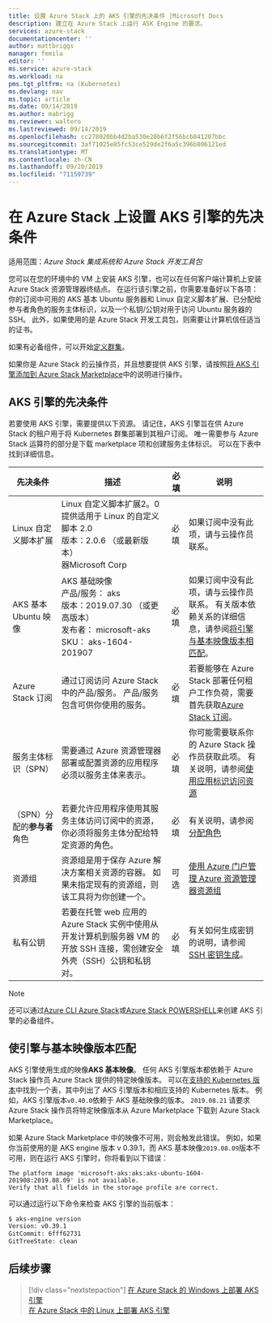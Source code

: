 ```yaml
---
title: 设置 Azure Stack 上的 AKS 引擎的先决条件 |Microsoft Docs
description: 建立在 Azure Stack 上运行 ASK Engine 的要求。
services: azure-stack
documentationcenter: ''
author: mattbriggs
manager: femila
editor: ''
ms.service: azure-stack
ms.workload: na
pms.tgt_pltfrm: na (Kubernetes)
ms.devlang: nav
ms.topic: article
ms.date: 09/14/2019
ms.author: mabrigg
ms.reviewer: waltero
ms.lastreviewed: 09/14/2019
ms.openlocfilehash: cc278020bb4d2ba530e20b6f2f56bcb841207bbc
ms.sourcegitcommit: 3af71025e85fc53ce529de2f6a5c396b806121ed
ms.translationtype: MT
ms.contentlocale: zh-CN
ms.lasthandoff: 09/20/2019
ms.locfileid: "71159739"
---
```

# <a name="set-up-the-prerequisites-for-the-aks-engine-on-azure-stack"></a>在 Azure Stack 上设置 AKS 引擎的先决条件

适用范围：*Azure Stack 集成系统和 Azure Stack 开发工具包*

您可以在您的环境中的 VM 上安装 AKS 引擎，也可以在任何客户端计算机上安装 Azure Stack 资源管理器终结点。 在运行该引擎之前，你需要准备好以下各项：你的订阅中可用的 AKS 基本 Ubuntu 服务器和 Linux 自定义脚本扩展、已分配给参与者角色的服务主体标识，以及一个私钥/公钥对用于访问 Ubuntu 服务器的 SSH。 此外，如果使用的是 Azure Stack 开发工具包，则需要让计算机信任适当的证书。

如果有必备组件，可以开始[定义群集](azure-stack-kubernetes-aks-engine-deploy-cluster.md)。

如果你是 Azure Stack 的云操作员，并且想要提供 AKS 引擎，请按照[将 AKS 引擎添加到 Azure Stack Marketplace](../operator/azure-stack-aks-engine.md)中的说明进行操作。

## <a name="prerequisites-for-the-aks-engine"></a>AKS 引擎的先决条件

若要使用 AKS 引擎，需要提供以下资源。 请记住，AKS 引擎旨在供 Azure Stack 的租户用于将 Kubernetes 群集部署到其租户订阅。 唯一需要参与 Azure Stack 运算符的部分是下载 marketplace 项和创建服务主体标识。 可以在下表中找到详细信息。

| 先决条件 | 描述 | 必填 | 说明 |
| --- | --- | --- | --- |
| Linux 自定义脚本扩展 | Linux 自定义脚本扩展2。0<br>提供适用于 Linux 的自定义脚本 2.0<br>版本：2.0.6 （或最新版本）<br>器Microsoft Corp | 必填 | 如果订阅中没有此项，请与云操作员联系。 |
| AKS 基本 Ubuntu 映像 | AKS 基础映像<br>产品/服务： aks<br>版本：2019.07.30 （或更高版本）<br>发布者： microsoft-aks<br>SKU： aks-1604-201907 | 必填 | 如果订阅中没有此项，请与云操作员联系。 有关版本依赖关系的详细信息，请参阅[将引擎与基本映像版本相匹配](#matching-engine-to-base-image-version)。 |
| Azure Stack 订阅 | 通过订阅访问 Azure Stack 中的产品/服务。 产品/服务包含可供你使用的服务。 | 必填 | 若要能够在 Azure Stack 部署任何租户工作负荷，需要首先获取[Azure Stack 订阅](https://docs.microsoft.com/azure-stack/user/azure-stack-subscribe-services)。 |
| 服务主体标识（SPN） |  需要通过 Azure 资源管理器部署或配置资源的应用程序必须以服务主体来表示。 | 必填 | 你可能需要联系你的 Azure Stack 操作员获取此项。  有关说明，请参阅[使用应用标识访问资源](https://docs.microsoft.com/azure-stack/operator/azure-stack-create-service-principals) |
| （SPN）分配的**参与者**角色 | 若要允许应用程序使用其服务主体访问订阅中的资源，你必须将服务主体分配给特定资源的角色。 | 必填 | 有关说明，请参阅[分配角色](https://docs.microsoft.com/azure-stack/operator/azure-stack-create-service-principals#assign-a-role) |
| 资源组 | 资源组是用于保存 Azure 解决方案相关资源的容器。 如果未指定现有的资源组，则该工具将为你创建一个。 | 可选 | [使用 Azure 门户管理 Azure 资源管理器资源组](https://docs.microsoft.com/azure/azure-resource-manager/manage-resource-groups-portal) |
| 私有公钥 | 若要在托管 web 应用的 Azure Stack 实例中使用从开发计算机到服务器 VM 的开放 SSH 连接，需创建安全外壳（SSH）公钥和私钥对。 | 必填 | 有关如何生成密钥的说明，请参阅 [SSH 密钥生成](https://docs.microsoft.com/azure-stack/user/azure-stack-dev-start-howto-ssh-public-key)。|

> [!Note]  
> 还可以通过[Azure CLI Azure Stack](https://docs.microsoft.com/azure-stack/user/azure-stack-version-profiles-azurecli2)或[Azure Stack POWERSHELL](https://docs.microsoft.com/azure-stack/operator/azure-stack-powershell-install)来创建 AKS 引擎的必备组件。

## <a name="matching-engine-to-base-image-version"></a>使引擎与基本映像版本匹配

AKS 引擎使用生成的映像**AKS 基本映像**。 任何 AKS 引擎版本都依赖于 Azure Stack 操作员 Azure Stack 提供的特定映像版本。 可以在[支持的 Kubernetes 版本](https://github.com/Azure/aks-engine/blob/master/docs/topics/azure-stack.md#supported-kubernetes-versions)中找到一个表，其中列出了 AKS 引擎版本和相应支持的 Kubernetes 版本。 例如，AKS 引擎版本`v0.40.0`依赖于 AKS 基础映像的版本。 `2019.08.21` 请要求 Azure Stack 操作员将特定映像版本从 Azure Marketplace 下载到 Azure Stack Marketplace。

如果 Azure Stack Marketplace 中的映像不可用，则会触发此错误。 例如，如果你当前使用的是 AKS engine 版本 v 0.39.1，而 AKS 基本映像`2019.08.09`版本不可用，则在运行 AKS 引擎时，你将看到以下错误： 

```Text  
The platform image 'microsoft-aks:aks:aks-ubuntu-1604-201908:2019.08.09' is not available. 
Verify that all fields in the storage profile are correct.
```

可以通过运行以下命令来检查 AKS 引擎的当前版本：

```bash  
$ aks-engine version
Version: v0.39.1
GitCommit: 6fff62731
GitTreeState: clean
```

## <a name="next-steps"></a>后续步骤

> [!div class="nextstepaction"]
> [在 Azure Stack 的 Windows 上部署 AKS 引擎](azure-stack-kubernetes-aks-engine-deploy-windows.md)  
> [在 Azure Stack 中的 Linux 上部署 AKS 引擎](azure-stack-kubernetes-aks-engine-deploy-linux.md)